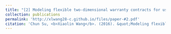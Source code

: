 ```yaml
---
title: "[2] Modeling flexible two-dimensional warranty contracts for used products considering reliability improvement actions"
collection: publications
permalink: 'http://xlwang28-c.github.io/files/paper-#2.pdf'
citation: 'Chun Su, <b>Xiaolin Wang</b>. (2016). &quot;Modeling flexible two-dimensional warranty contracts for used products considering reliability improvement actions.&quot; <i>Journal of Risk and Reliability</i>. 230(2), 237-247.[<a href="https://journals.sagepub.com/doi/abs/10.1177/1748006x15627395">link</a>]'
---
```


